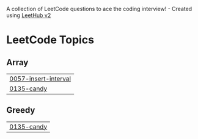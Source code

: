 A collection of LeetCode questions to ace the coding interview! - Created using [LeetHub v2](https://github.com/arunbhardwaj/LeetHub-2.0)
<!---LeetCode Topics Start-->
# LeetCode Topics
## Array
|  |
| ------- |
| [0057-insert-interval](https://github.com/tarun02jain/code-dump/tree/master/0057-insert-interval) |
| [0135-candy](https://github.com/tarun02jain/code-dump/tree/master/0135-candy) |
## Greedy
|  |
| ------- |
| [0135-candy](https://github.com/tarun02jain/code-dump/tree/master/0135-candy) |
<!---LeetCode Topics End-->